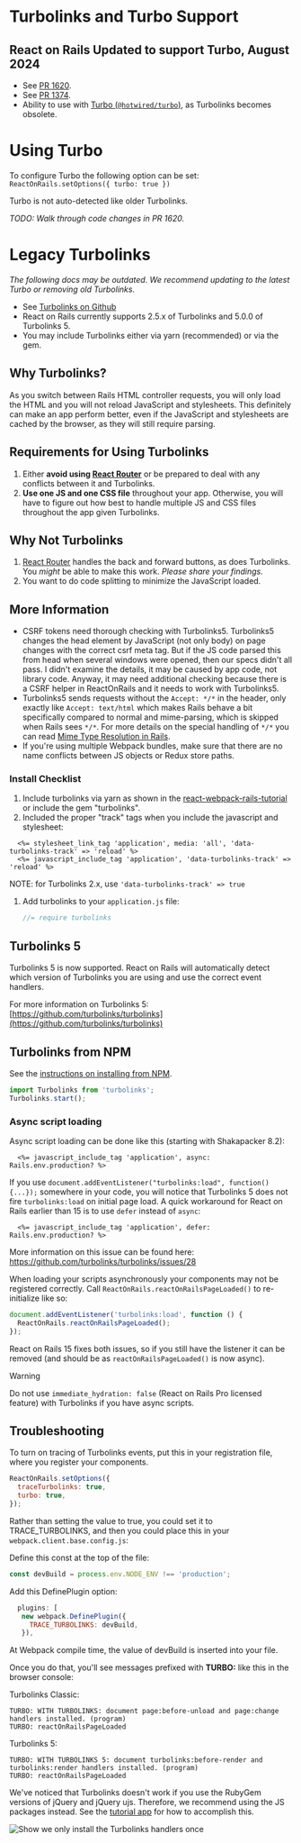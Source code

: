 # Turbolinks and Turbo Support

## React on Rails Updated to support Turbo, August 2024

- See [PR 1620](https://github.com/shakacode/react_on_rails/pull/1620).
- See [PR 1374](https://github.com/shakacode/react_on_rails/pull/1374).
- Ability to use with [Turbo (`@hotwired/turbo`)](https://turbo.hotwired.dev/), as Turbolinks becomes obsolete.

# Using Turbo

To configure Turbo the following option can be set:
`ReactOnRails.setOptions({ turbo: true })`

Turbo is not auto-detected like older Turbolinks.

_TODO: Walk through code changes in PR 1620._

# Legacy Turbolinks

_The following docs may be outdated. We recommend updating to the latest Turbo or removing old Turbolinks._

- See [Turbolinks on Github](https://github.com/rails/turbolinks)
- React on Rails currently supports 2.5.x of Turbolinks and 5.0.0 of Turbolinks 5.
- You may include Turbolinks either via yarn (recommended) or via the gem.

## Why Turbolinks?

As you switch between Rails HTML controller requests, you will only load the HTML and you will not reload JavaScript and stylesheets.
This definitely can make an app perform better, even if the JavaScript and stylesheets are cached by the browser, as they will still require parsing.

## Requirements for Using Turbolinks

1. Either **avoid using [React Router](https://reactrouter.com/)** or be prepared to deal with any conflicts between it and Turbolinks.
2. **Use one JS and one CSS file** throughout your app. Otherwise, you will have to figure out how best to handle multiple JS and CSS files throughout the app given Turbolinks.

## Why Not Turbolinks

1. [React Router](https://reactrouter.com/) handles the back and forward buttons, as does Turbolinks. You _might_ be able to make this work. _Please share your findings._
1. You want to do code splitting to minimize the JavaScript loaded.

## More Information

- CSRF tokens need thorough checking with Turbolinks5. Turbolinks5 changes the head element by JavaScript (not only body) on page changes with the correct csrf meta tag. But if the JS code parsed this from head when several windows were opened, then our specs didn't all pass. I didn't examine the details, it may be caused by app code, not library code. Anyway, it may need additional checking because there is a CSRF helper in ReactOnRails and it needs to work with Turbolinks5.
- Turbolinks5 sends requests without the `Accept: */*` in the header, only exactly like `Accept: text/html` which makes Rails behave a bit specifically compared to normal and mime-parsing, which is skipped when Rails sees `*/*`. For more details on the special handling of `*/*` you can read [Mime Type Resolution in Rails](http://blog.bigbinary.com/2010/11/23/mime-type-resolution-in-rails.html).
- If you're using multiple Webpack bundles, make sure that there are no name conflicts between JS objects or Redux store paths.

### Install Checklist

1. Include turbolinks via yarn as shown in the [react-webpack-rails-tutorial](https://github.com/shakacode/react-webpack-rails-tutorial/blob/8a6c8aa2e3b7ae5b08b0a9744fb3a63a2fe0f002/client/webpack.client.base.config.js#L22) or include the gem "turbolinks".
1. Included the proper "track" tags when you include the javascript and stylesheet:

```erb
  <%= stylesheet_link_tag 'application', media: 'all', 'data-turbolinks-track' => 'reload' %>
  <%= javascript_include_tag 'application', 'data-turbolinks-track' => 'reload' %>
```

NOTE: for Turbolinks 2.x, use `'data-turbolinks-track' => true`

1. Add turbolinks to your `application.js` file:
   ```javascript
   //= require turbolinks
   ```

## Turbolinks 5

Turbolinks 5 is now supported. React on Rails will automatically detect which version of Turbolinks you are using and use the correct event handlers.

For more information on Turbolinks 5: [https://github.com/turbolinks/turbolinks](https://github.com/turbolinks/turbolinks)

## Turbolinks from NPM

See the [instructions on installing from NPM](https://github.com/turbolinks/turbolinks#installation-using-npm).

```js
import Turbolinks from 'turbolinks';
Turbolinks.start();
```

### Async script loading

Async script loading can be done like this (starting with Shakapacker 8.2):

```erb
  <%= javascript_include_tag 'application', async: Rails.env.production? %>
```

If you use `document.addEventListener("turbolinks:load", function() {...});` somewhere in your code, you will notice that Turbolinks 5 does not fire `turbolinks:load` on initial page load. A quick workaround for React on Rails earlier than 15 is to use `defer` instead of `async`:

```erb
  <%= javascript_include_tag 'application', defer: Rails.env.production? %>
```

More information on this issue can be found here: https://github.com/turbolinks/turbolinks/issues/28

When loading your scripts asynchronously your components may not be registered correctly. Call `ReactOnRails.reactOnRailsPageLoaded()` to re-initialize like so:

```js
document.addEventListener('turbolinks:load', function () {
  ReactOnRails.reactOnRailsPageLoaded();
});
```

React on Rails 15 fixes both issues, so if you still have the listener it can be removed (and should be as `reactOnRailsPageLoaded()` is now async).

> [!WARNING]
> Do not use `immediate_hydration: false` (React on Rails Pro licensed feature) with Turbolinks if you have async scripts.

## Troubleshooting

To turn on tracing of Turbolinks events, put this in your registration file, where you register your components.

```js
ReactOnRails.setOptions({
  traceTurbolinks: true,
  turbo: true,
});
```

Rather than setting the value to true, you could set it to TRACE_TURBOLINKS, and then you could place this in your `webpack.client.base.config.js`:

Define this const at the top of the file:

```js
const devBuild = process.env.NODE_ENV !== 'production';
```

Add this DefinePlugin option:

```js
  plugins: [
   new webpack.DefinePlugin({
     TRACE_TURBOLINKS: devBuild,
   }),
```

At Webpack compile time, the value of devBuild is inserted into your file.

Once you do that, you'll see messages prefixed with **TURBO:** like this in the browser console:

Turbolinks Classic:

```text
TURBO: WITH TURBOLINKS: document page:before-unload and page:change handlers installed. (program)
TURBO: reactOnRailsPageLoaded
```

Turbolinks 5:

```text
TURBO: WITH TURBOLINKS 5: document turbolinks:before-render and turbolinks:render handlers installed. (program)
TURBO: reactOnRailsPageLoaded
```

We've noticed that Turbolinks doesn't work if you use the RubyGem versions of jQuery and jQuery ujs. Therefore, we recommend using the JS packages instead. See the [tutorial app](https://github.com/shakacode/react-webpack-rails-tutorial) for how to accomplish this.

![Show we only install the Turbolinks handlers once](https://cloud.githubusercontent.com/assets/1118459/12760060/6546e254-c999-11e5-828b-a8aaa473e5bd.png)
